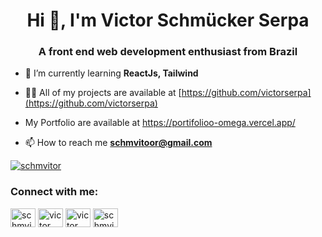 <h1 align="center">Hi 👋, I'm Victor Schmücker Serpa</h1>
<h3 align="center">A front end web development enthusiast from Brazil</h3>

- 🌱 I’m currently learning **ReactJs, Tailwind**

- 👨‍💻 All of my projects are available at [https://github.com/victorserpa](https://github.com/victorserpa)

- My Portfolio are available at https://portifolioo-omega.vercel.app/

- 📫 How to reach me **schmvitoor@gmail.com**

<p align="left"> <a href="https://twitter.com/schmvitor" target="blank"><img src="https://img.shields.io/twitter/follow/schmvitor?logo=twitter&style=for-the-badge" alt="schmvitor" /></a> </p>

<h3 align="left">Connect with me:</h3>
<p align="left">
<a href="https://twitter.com/schmvitor" target="blank"><img align="center" src="https://raw.githubusercontent.com/rahuldkjain/github-profile-readme-generator/master/src/images/icons/Social/twitter.svg" alt="schmvitor" height="30" width="40" /></a>
<a href="https://linkedin.com/in/victor schmücker serpa" target="blank"><img align="center" src="https://raw.githubusercontent.com/rahuldkjain/github-profile-readme-generator/master/src/images/icons/Social/linked-in-alt.svg" alt="victor schmücker serpa" height="30" width="40" /></a>
<a href="https://fb.com/victor schmucker" target="blank"><img align="center" src="https://raw.githubusercontent.com/rahuldkjain/github-profile-readme-generator/master/src/images/icons/Social/facebook.svg" alt="victor schmucker" height="30" width="40" /></a>
<a href="https://instagram.com/schmvitor" target="blank"><img align="center" src="https://raw.githubusercontent.com/rahuldkjain/github-profile-readme-generator/master/src/images/icons/Social/instagram.svg" alt="schmvitor" height="30" width="40" /></a>
</p>

